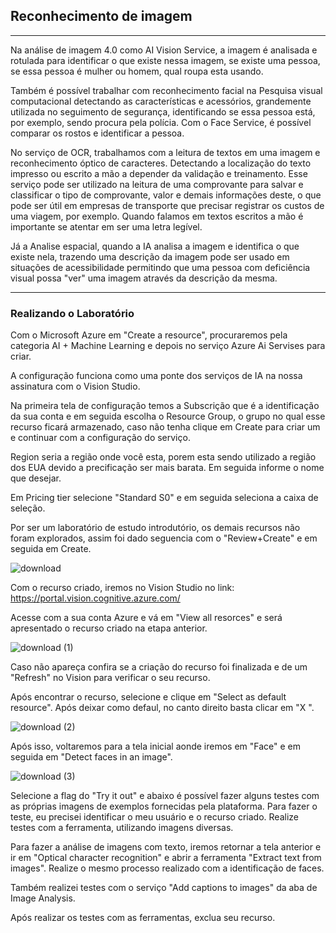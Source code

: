 ## Reconhecimento de imagem
---

Na análise de imagem 4.0 como AI Vision Service, a imagem é analisada e rotulada para identificar o que existe nessa imagem, se existe uma pessoa, se essa pessoa é mulher ou homem, qual roupa esta usando. 

Também é possível trabalhar com reconhecimento facial na Pesquisa visual computacional detectando as características e acessórios, grandemente utilizada no seguimento de segurança, identificando se essa pessoa está, por exemplo, sendo procura pela polícia.
Com o Face Service, é possível comparar os rostos e identificar a pessoa. 

No serviço de OCR, trabalhamos com a leitura de textos em uma imagem e reconhecimento óptico de caracteres. Detectando a localização do texto impresso ou escrito a mão a depender da validação e treinamento. Esse serviço pode ser utilizado na leitura de uma comprovante para salvar e classificar o tipo de comprovante, valor e demais informações deste, o que pode ser útil em empresas de transporte que precisar registrar os custos de uma viagem, por exemplo. 
Quando falamos em textos escritos a mão é importante se atentar em ser uma letra legível. 

Já a Analise espacial, quando a IA analisa a imagem e identifica o que existe nela, trazendo uma descrição da imagem pode ser usado em situações de acessibilidade permitindo que uma pessoa com deficiência visual possa "ver" uma imagem através da descrição da mesma. 

--- 
### Realizando o Laboratório 

Com o Microsoft Azure em "Create a resource", procuraremos pela categoria AI + Machine Learning e depois no serviço Azure Ai Servises para criar. 

A configuração funciona como uma ponte dos serviços de IA na nossa assinatura com o Vision Studio. 

Na primeira tela de configuração temos a Subscrição que é a identificação da sua conta e em seguida escolha o Resource Group, o grupo no qual esse recurso ficará armazenado, caso não tenha clique em Create para criar um e continuar com a configuração do serviço. 

Region seria a região onde você esta, porem esta sendo utilizado a região dos EUA devido a precificação ser mais barata. Em seguida informe o nome que desejar. 

Em Pricing tier selecione "Standard S0" e em seguida seleciona a caixa de seleção. 

Por ser um laboratório de estudo introdutório, os demais recursos não foram explorados, assim foi dado seguencia com o "Review+Create" e em seguida em Create.

![download](https://github.com/gabriellivieira/Ferramentas_Azure/assets/112736236/a986cdb8-b97a-47dc-a775-1f016a000e56)

Com o recurso criado, iremos no Vision Studio no link: https://portal.vision.cognitive.azure.com/

Acesse com a sua conta Azure e vá em "View all resorces"  e será apresentado o recurso criado na etapa anterior. 

![download (1)](https://github.com/gabriellivieira/Ferramentas_Azure/assets/112736236/314c3132-bbee-4270-8ab4-a15fe4157bf7)

Caso não apareça confira se a criação do recurso foi finalizada e de um "Refresh" no Vision para verificar o seu recurso. 

Após encontrar o recurso, selecione e clique em "Select as default resource". Após deixar como defaul, no canto direito basta clicar em "X ". 

![download (2)](https://github.com/gabriellivieira/Ferramentas_Azure/assets/112736236/e75e7a9f-7e2f-4e62-b4fa-e26c1f3fc877)

Após isso, voltaremos para a tela inicial aonde iremos em "Face" e em seguida em "Detect faces in an image". 

![download (3)](https://github.com/gabriellivieira/Ferramentas_Azure/assets/112736236/25145d40-880a-4a64-9e4a-a28dd7fa1b47)

Selecione a flag do "Try it out" e abaixo é possível fazer alguns testes com as próprias imagens de exemplos fornecidas pela plataforma.  Para fazer o teste, eu precisei identificar o meu usuário e o recurso criado. Realize testes com a ferramenta, utilizando imagens diversas. 

Para fazer a análise de imagens com texto, iremos retornar a tela anterior e ir em "Optical character recognition" e abrir a ferramenta "Extract text from images". 
Realize o mesmo processo realizado com a identificação de faces. 

Também realizei testes com o serviço "Add captions to images" da aba de Image Analysis.

Após realizar os testes com as ferramentas, exclua seu recurso.

